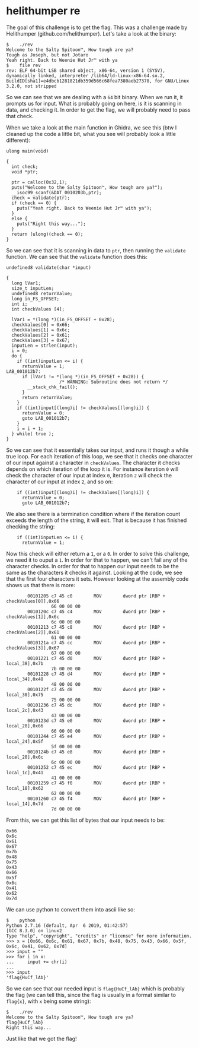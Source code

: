 # helithumper re

The goal of this challenge is to get the flag. This was a challenge made by Helithumper (github.com/helithumper). Let's take a look at the binary:

```
$    ./rev
Welcome to the Salty Spitoon™, How tough are ya?
Tough as Joseph, but not Jotaro
Yeah right. Back to Weenie Hut Jr™ with ya
$    file rev
rev: ELF 64-bit LSB shared object, x86-64, version 1 (SYSV), dynamically linked, interpreter /lib64/ld-linux-x86-64.so.2, BuildID[sha1]=e4dbcb1281821db359d566c68fea7380aeb27378, for GNU/Linux 3.2.0, not stripped
```

So we can see that we are dealing with a `64` bit binary. When we run it, it prompts us for input. What is probably going on here, is it is scanning in data, and checking it. In order to get the flag, we will probably need to pass that check.

When we take a look at the main function in Ghidra, we see this (btw I cleaned up the code a little bit, what you see will probably look a little different):

```
ulong main(void)

{
  int check;
  void *ptr;
 
  ptr = calloc(0x32,1);
  puts("Welcome to the Salty Spitoon™, How tough are ya?");
  __isoc99_scanf(&DAT_0010203b,ptr);
  check = validate(ptr);
  if (check == 0) {
    puts("Yeah right. Back to Weenie Hut Jr™ with ya");
  }
  else {
    puts("Right this way...");
  }
  return (ulong)(check == 0);
}
```

So we can see that it is scanning in data to `ptr`, then running the `validate` function. We can see that the `validate` function does this:

```
undefined8 validate(char *input)

{
  long lVar1;
  size_t inputLen;
  undefined8 returnValue;
  long in_FS_OFFSET;
  int i;
  int checkValues [4];
 
  lVar1 = *(long *)(in_FS_OFFSET + 0x28);
  checkValues[0] = 0x66;
  checkValues[1] = 0x6c;
  checkValues[2] = 0x61;
  checkValues[3] = 0x67;
  inputLen = strlen(input);
  i = 0;
  do {
    if ((int)inputLen <= i) {
      returnValue = 1;
LAB_001012b7:
      if (lVar1 != *(long *)(in_FS_OFFSET + 0x28)) {
                    /* WARNING: Subroutine does not return */
        __stack_chk_fail();
      }
      return returnValue;
    }
    if ((int)input[(long)i] != checkValues[(long)i]) {
      returnValue = 0;
      goto LAB_001012b7;
    }
    i = i + 1;
  } while( true );
}
```

So we can see that it essentially takes our input, and runs it though a while true loop. For each iteration of this loop, we see that it checks one character of our input against a character in `checkValues`. The character it checks depends on which iteration of the loop it is. For instance iteration `0` will check the character of our input at index `0`, iteration `2` will check the character of our input at index `2`, and so on:

```
    if ((int)input[(long)i] != checkValues[(long)i]) {
      returnValue = 0;
      goto LAB_001012b7;
```

We also see there is a termination condition where if the iteration count exceeds the length of the string, it will exit. That is because it has finished checking the string:

```
    if ((int)inputLen <= i) {
      returnValue = 1;
```

Now this check will either return a `1`, or a `0`. In order to solve this challenge, we need it to ouput a `1`. In order for that to happen, we can't fail any of the character checks. In order for that to happen our input needs to be the same as the characters it checks it against. Looking at the code, we see that the first four characters it sets. However looking at the assembly code shows us that there is more:

```
        00101205 c7 45 c0        MOV        dword ptr [RBP + checkValues[0]],0x66
                 66 00 00 00
        0010120c c7 45 c4        MOV        dword ptr [RBP + checkValues[1]],0x6c
                 6c 00 00 00
        00101213 c7 45 c8        MOV        dword ptr [RBP + checkValues[2]],0x61
                 61 00 00 00
        0010121a c7 45 cc        MOV        dword ptr [RBP + checkValues[3]],0x67
                 67 00 00 00
        00101221 c7 45 d0        MOV        dword ptr [RBP + local_38],0x7b
                 7b 00 00 00
        00101228 c7 45 d4        MOV        dword ptr [RBP + local_34],0x48
                 48 00 00 00
        0010122f c7 45 d8        MOV        dword ptr [RBP + local_30],0x75
                 75 00 00 00
        00101236 c7 45 dc        MOV        dword ptr [RBP + local_2c],0x43
                 43 00 00 00
        0010123d c7 45 e0        MOV        dword ptr [RBP + local_28],0x66
                 66 00 00 00
        00101244 c7 45 e4        MOV        dword ptr [RBP + local_24],0x5f
                 5f 00 00 00
        0010124b c7 45 e8        MOV        dword ptr [RBP + local_20],0x6c
                 6c 00 00 00
        00101252 c7 45 ec        MOV        dword ptr [RBP + local_1c],0x41
                 41 00 00 00
        00101259 c7 45 f0        MOV        dword ptr [RBP + local_18],0x62
                 62 00 00 00
        00101260 c7 45 f4        MOV        dword ptr [RBP + local_14],0x7d
                 7d 00 00 00
```

From this, we can get this list of bytes that our input needs to be:

```
0x66
0x6c
0x61
0x67
0x7b
0x48
0x75
0x43
0x66
0x5f
0x6c
0x41
0x62
0x7d
```

We can use python to convert them into ascii like so:

```
$    python
Python 2.7.16 (default, Apr  6 2019, 01:42:57)
[GCC 8.3.0] on linux2
Type "help", "copyright", "credits" or "license" for more information.
>>> x = [0x66, 0x6c, 0x61, 0x67, 0x7b, 0x48, 0x75, 0x43, 0x66, 0x5f, 0x6c, 0x41, 0x62, 0x7d]
>>> input = ""
>>> for i in x:
...     input += chr(i)
...
>>> input
'flag{HuCf_lAb}'
```

So we can see that our needed input is `flag{HuCf_lAb}` which is probably the flag (we can tell this, since the flag is usually in a format similar to `flag{x}`, with `x` being some string):

```
$    ./rev
Welcome to the Salty Spitoon™, How tough are ya?
flag{HuCf_lAb}
Right this way...
```

Just like that we got the flag!